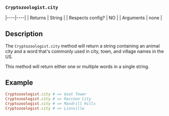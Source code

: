 ### `Cryptozoologist.city`

|----|----|
| Returns | String |
| Respects config? | NO |
| Arguments | none |

## Description

The `Cryptozoologist.city` method will return a string containing an animal city and a word that's commonly used in city, town, and village names in the US.

This method will return either one or multiple words in a single string.

## Example

```ruby
Cryptozoologist.city # => Goat Tower
Cryptozoologist.city # => Raccoon City
Cryptozoologist.city # => Mandrill Hills
Cryptozoologist.city # => Lionville
```
